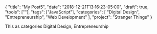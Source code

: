 {
    "title": "My Post5",
    "date": "2018-12-21T13:16:23-05:00",
    "draft": true,
    "tools": [""],
    "tags": ["JavaScript"],
    "categories": [
        "Digital Design",
        "Entrepreneurship",
        "Web Development"
    ],
    "project": "Stranger Things"
}

This as categories Digital Design, Entrepreneurship

